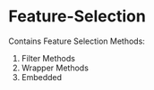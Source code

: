 # Feature-Selection
Contains Feature Selection Methods:

1. Filter Methods
2. Wrapper Methods
3. Embedded
